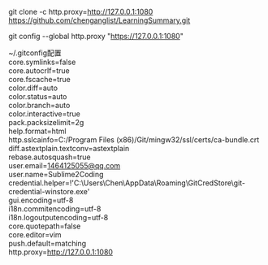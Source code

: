 git clone -c http.proxy=http://127.0.0.1:1080 https://github.com/chenganglist/LearningSummary.git    
    
git config --global http.proxy  "https://127.0.0.1:1080"     
    
~/.gitconfig配置    
core.symlinks=false    
core.autocrlf=true    
core.fscache=true    
color.diff=auto    
color.status=auto    
color.branch=auto    
color.interactive=true    
pack.packsizelimit=2g    
help.format=html    
http.sslcainfo=C:/Program Files (x86)/Git/mingw32/ssl/certs/ca-bundle.crt    
diff.astextplain.textconv=astextplain    
rebase.autosquash=true    
user.email=1464125055@qq.com    
user.name=Sublime2Coding    
credential.helper=!'C:\Users\Chen\AppData\Roaming\GitCredStore\git-credential-winstore.exe'    
gui.encoding=utf-8    
i18n.commitencoding=utf-8    
i18n.logoutputencoding=utf-8    
core.quotepath=false    
core.editor=vim    
push.default=matching    
http.proxy=http://127.0.0.1:1080    
    